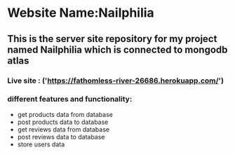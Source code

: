# Website Name:Nailphilia
## This is the server site repository for my project named Nailphilia which is connected to mongodb atlas
### Live site : ('https://fathomless-river-26686.herokuapp.com/')
###  different features and functionality:
* get products data from database
* post products data to database
* get reviews data from database
* post reviews data to database
* store users data
